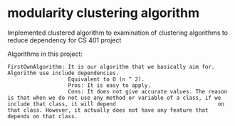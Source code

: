#  modularity clustering algorithm
Implemented clustered algorithm to examination of clustering algorithms to reduce dependency for CS 401 project

Algorithms in this project:

    FirstOwnAlgorithm: It is our algorithm that we basically aim for. Algorithm use include dependencies.
                       Equivalent to O (n ^ 2).
                       Pros: It is easy to apply.
                       Cons: It does not give accurate values. The reason is that when we do not use any method or variable of a class, if we include that class, it will depend                                on that class. However, it actually does not have any feature that depends on that class.
